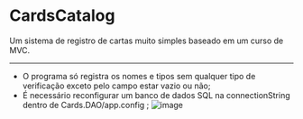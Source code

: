 # CardsCatalog
Um sistema de registro de cartas muito simples baseado em um curso de MVC.

***

- O programa só registra os nomes e tipos sem qualquer tipo de verificação exceto pelo campo estar vazio ou não;
- É necessário reconfigurar um banco de dados SQL na connectionString dentro de Cards.DAO/app.config ;
![image](https://user-images.githubusercontent.com/70229703/156772788-c12f4297-bde3-42dc-85b8-d19011d04cbc.png)
